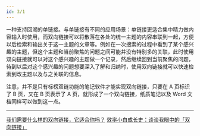 ```yaml
---
id: 3/1
---
```


一种支持回溯的单链接。与单链接有不同的应用场景：单链接更适合集中精力做内容输入时使用，而双向链接可以将散落在各处的统一主题的内容串联到一起，方便以后检索和输出关于这一主题的文章等。例如在一次搜索的过程中看到了某个感兴趣的主题，但这个主题和当前聚焦的问题之间可能并没有特别多的关联，此时使用双向链接就可以对这个感兴趣的主题做一个记录，然后继续回到当前聚焦的问题，待到以后对这个感兴趣的问题想要深入了解和归纳时，使用双向链接就可以快速检索到改主题以及与之关联的信息。

注意，并不是只有标榜双链功能的笔记软件才能实现双向链接，只要在 A 页标识了 B 页，又在 B 页表示了 A 页，就形成了一个双向链接，纸质笔记以及 Word 文档同样可以做到这一点。

---
[我们需要什么样的双向链接，它适合你吗？](https://sspai.com/post/67996)
[效率小白成长史：谈谈我眼中的「双向链接」](https://sspai.com/post/73407)